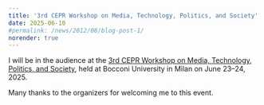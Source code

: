 ```yaml
---
title: '3rd CEPR Workshop on Media, Technology, Politics, and Society'
date: 2025-06-10
#permalink: /news/2012/08/blog-post-1/
norender: true
---
```


I will be in the audience at the <a href="/files/cepr_bocconi.pdf">3rd CEPR Workshop on Media, Technology, Politics, and Society</a>, held at Bocconi University in Milan on June 23–24, 2025.

Many thanks to the organizers for welcoming me to this event.